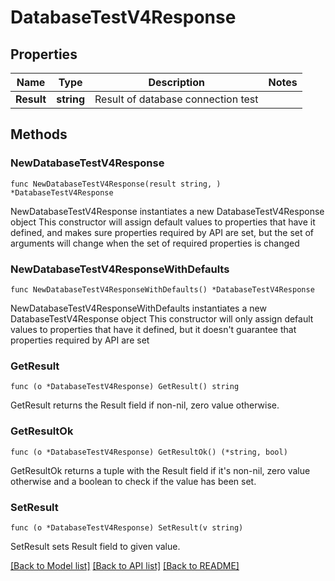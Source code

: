 # DatabaseTestV4Response

## Properties

Name | Type | Description | Notes
------------ | ------------- | ------------- | -------------
**Result** | **string** | Result of database connection test | 

## Methods

### NewDatabaseTestV4Response

`func NewDatabaseTestV4Response(result string, ) *DatabaseTestV4Response`

NewDatabaseTestV4Response instantiates a new DatabaseTestV4Response object
This constructor will assign default values to properties that have it defined,
and makes sure properties required by API are set, but the set of arguments
will change when the set of required properties is changed

### NewDatabaseTestV4ResponseWithDefaults

`func NewDatabaseTestV4ResponseWithDefaults() *DatabaseTestV4Response`

NewDatabaseTestV4ResponseWithDefaults instantiates a new DatabaseTestV4Response object
This constructor will only assign default values to properties that have it defined,
but it doesn't guarantee that properties required by API are set

### GetResult

`func (o *DatabaseTestV4Response) GetResult() string`

GetResult returns the Result field if non-nil, zero value otherwise.

### GetResultOk

`func (o *DatabaseTestV4Response) GetResultOk() (*string, bool)`

GetResultOk returns a tuple with the Result field if it's non-nil, zero value otherwise
and a boolean to check if the value has been set.

### SetResult

`func (o *DatabaseTestV4Response) SetResult(v string)`

SetResult sets Result field to given value.



[[Back to Model list]](../README.md#documentation-for-models) [[Back to API list]](../README.md#documentation-for-api-endpoints) [[Back to README]](../README.md)



